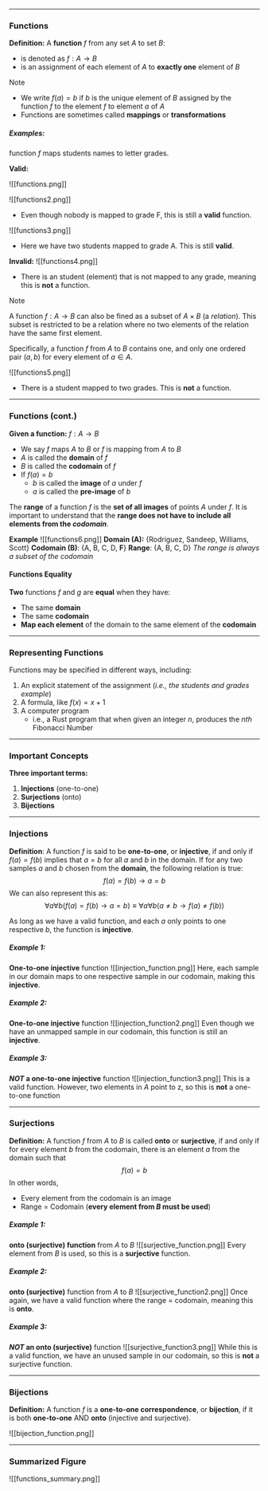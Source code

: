 - - -
### Functions
**Definition:** A **function** $f$ from any set $A$ to set $B$:
- is denoted as $f:A\to B$
- is an assignment of each element of $A$ to **exactly one** element of $B$

> [!Note]
> - We write $f(a)=b$ if $b$ is the unique element of $B$ assigned by the function $f$ to the element $f$ to  element $a$ of $A$
> - Functions are sometimes called **mappings** or **transformations**

##### Examples: 
function $f$ maps students names to letter grades.

**Valid:**

![[functions.png]] 

![[functions2.png]]
- Even though nobody is mapped to grade F, this is still a **valid** function.

![[functions3.png]]
- Here we have two students mapped to grade A. This is still **valid**.

**Invalid:**
![[functions4.png]]
- There is an student (element) that is not mapped to any grade, meaning this is **not** a function.

> [!Note]
> A function $f:A \to B$ can also be fined as a subset of $A \times B$ (a *relation*). This subset is restricted to be a relation where no two elements of the relation have the same first element.

Specifically, a function $f$ from $A$ to $B$ contains one, and only one ordered pair $(a, b)$ for every element of $a \in A$.

![[functions5.png]]
- There is a student mapped to two grades. This is **not** a function.

- - - 
### Functions (cont.)
**Given a function:** $f: A \to B$

- We say $f$ maps $A$ to $B$ or $f$ is mapping from $A$ to $B$
- $A$ is called the **domain** of $f$
- $B$ is called the **codomain** of $f$
- If $f(a) = b$
	- $b$ is called the **image** of $a$ under $f$
	- $a$ is called the **pre-image** of $b$

The **range** of a function $f$ is the **set of all images** of points $A$ under $f$. It is important to understand that the **range does not have to include all elements from the *codomain***.

**Example**
![[functions6.png]]
**Domain (A):** {Rodriguez, Sandeep, Williams, Scott}
**Codomain (B)**: {A, B, C, D, **F**}
**Range**: {A, B, C, D} *The range is always a subset of the codomain*

#### Functions Equality

**Two** functions $f$ and $g$ are **equal** when they have:
- The same **domain**
- The same **codomain**
- **Map each element** of the domain to the same element of the **codomain**

- - -

### Representing Functions
Functions may be specified in different ways, including:
1. An explicit statement of the assignment  (*i.e., the students and grades example*)
2. A formula, like $f(x) = x + 1$
3. A computer program 
	- i.e., a Rust program that when given an integer $n$, produces the $nth$ Fibonacci Number

- - -
### Important Concepts
**Three important terms:**
1. **Injections** (one-to-one)
2. **Surjections** (onto)
3. **Bijections**

- - -

### Injections
**Definition**: A function $f$ is said to be **one-to-one**, or **injective**, if and only if $f(a)=f(b)$ implies that $a=b$ for all $a$ and $b$ in the domain. If for any two samples $a$ and $b$ chosen from the **domain**, the following relation is true:
$$f(a) = f(b) \to a = b$$
We can also represent this as:
$$\forall a \forall b (f(a) = f(b) \to a =b) \equiv \forall a \forall b (a \neq b \to f(a) \neq f(b))$$

As long as we have a valid function, and each $a$ only points to one respective $b$, the function is **injective**.
##### Example 1:
**One-to-one injective** function
![[injection_function.png]]
Here, each sample in our domain maps to one respective sample in our codomain, making this **injective**.
##### Example 2:
**One-to-one injective** function
![[injection_function2.png]]
Even though we have an unmapped sample in our codomain, this function is still an **injective**.

##### Example 3:
***NOT* a one-to-one injective** function
![[injection_function3.png]]
This is a valid function. However, two elements in $A$ point to z, so this is **not** a one-to-one function

- - -

### Surjections
**Definition:** A function $f$ from $A$ to $B$ is called **onto** or **surjective**, if and only if for every element $b$ from the codomain, there is an element $a$ from the domain such that
$$f(a) = b$$
In other words,
- Every element from the codomain is an image
- Range = Codomain (**every element from $B$ must be used**)

##### Example 1:
**onto (surjective) function** from $A$ to $B$
![[surjective_function.png]]
Every element from $B$ is used, so this is a **surjective** function.

##### Example 2:
**onto (surjective)** function from $A$ to $B$
![[surjective_function2.png]]
Once again, we have a valid function where the range = codomain, meaning this is **onto**.

##### Example 3:
***NOT* an onto (surjective)** function
![[surjective_function3.png]]
While this is a valid function, we have an unused sample in our codomain, so this is **not** a surjective function.

- - -

### Bijections
**Definition:** A function $f$ is a **one-to-one correspondence**, or **bijection**, if it is both **one-to-one** AND **onto** (injective and surjective).

![[bijection_function.png]]

- - -

### Summarized Figure
![[functions_summary.png]]
